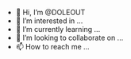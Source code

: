 - 👋 Hi, I’m @DOLEOUT
- 👀 I’m interested in ...
- 🌱 I’m currently learning ...
- 💞️ I’m looking to collaborate on ...
- 📫 How to reach me ...

<!---
DOLEOUT/DOLEOUT is a ✨ special ✨ repository because its `README.md` (this file) appears on your GitHub profile.
You can click the Preview link to take a look at your changes.
--->

